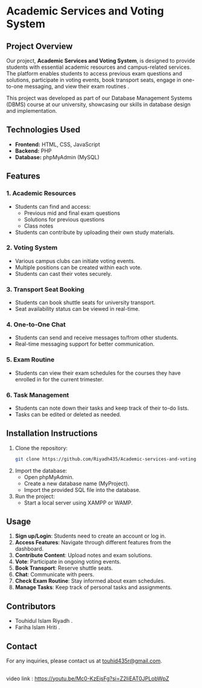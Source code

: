 # Academic Services and Voting System

## Project Overview
Our project, **Academic Services and Voting System**, is designed to provide students with essential academic resources and campus-related services. The platform enables students to access previous exam questions and solutions, participate in voting events, book transport seats, engage in one-to-one messaging, and view their exam routines .

This project was developed as part of our Database Management Systems (DBMS) course at our university, showcasing our skills in database design and implementation.

## Technologies Used
- **Frontend:** HTML, CSS, JavaScript
- **Backend:** PHP
- **Database:** phpMyAdmin (MySQL)

## Features

### 1. Academic Resources
- Students can find and access:
  - Previous mid and final exam questions
  - Solutions for previous questions
  - Class notes
- Students can contribute by uploading their own study materials.

### 2. Voting System
- Various campus clubs can initiate voting events.
- Multiple positions can be created within each vote.
- Students can cast their votes securely.

### 3. Transport Seat Booking
- Students can book shuttle seats for university transport.
- Seat availability status can be viewed in real-time.

### 4. One-to-One Chat
- Students can send and receive messages to/from other students.
- Real-time messaging support for better communication.

### 5. Exam Routine
- Students can view their exam schedules for the courses they have enrolled in for the current trimester.

### 6. Task Management
- Students can note down their tasks and keep track of their to-do lists.
- Tasks can be edited or deleted as needed.

## Installation Instructions
1. Clone the repository:
   ```bash
   git clone https://github.com/Riyadh435/Academic-services-and-voting-system.git
   ```
2. Import the database:
   - Open phpMyAdmin.
   - Create a new database name (MyProject).
   - Import the provided SQL file into the database.
3. Run the project:
   - Start a local server using XAMPP or WAMP.
  

## Usage
1. **Sign up/Login**: Students need to create an account or log in.
2. **Access Features**: Navigate through different features from the dashboard.
3. **Contribute Content**: Upload notes and exam solutions.
4. **Vote**: Participate in ongoing voting events.
5. **Book Transport**: Reserve shuttle seats.
6. **Chat**: Communicate with peers.
7. **Check Exam Routine**: Stay informed about exam schedules.
8. **Manage Tasks**: Keep track of personal tasks and assignments.

## Contributors
- Touhidul Islam Riyadh .
- Fariha Islam Hriti .


## Contact
For any inquiries, please contact us at touhid435r@gmail.com.
##
video link : https://youtu.be/Mc0-KzEjsFg?si=Z2IiEAT0JPLobWpZ
